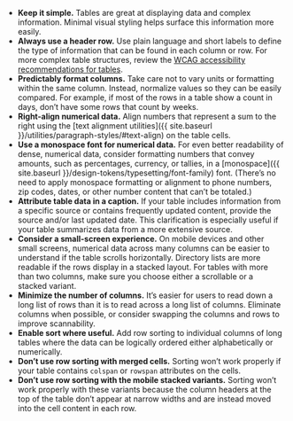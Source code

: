 - **Keep it simple.** Tables are great at displaying data and complex information. Minimal visual styling helps surface this information more easily.
- **Always use a header row.** Use plain language and short labels to define the type of information that can be found in each column or row. For more complex table structures, review the [WCAG accessibility recommendations for tables](https://www.w3.org/WAI/tutorials/tables/).
- **Predictably format columns.** Take care not to vary units or formatting within the same column. Instead, normalize values so they can be easily compared. For example, if most of the rows in a table show a count in days, don’t have some rows that count by weeks.
- **Right-align numerical data.** Align numbers that represent a sum to the right using the [text alignment utilities]({{ site.baseurl }}/utilities/paragraph-styles/#text-align) on the table cells.
- **Use a monospace font for numerical data.** For even better readability of dense, numerical data, consider formatting numbers that convey amounts, such as percentages, currency, or tallies, in a [monospace]({{ site.baseurl }}/design-tokens/typesetting/font-family) font. (There’s no need to apply monospace formatting or alignment to phone numbers, zip codes, dates, or other number content that can’t be totaled.)
- **Attribute table data in a caption.** If your table includes information from a specific source or contains frequently updated content, provide the source and/or last updated date. This clarification is especially useful if your table summarizes data from a more extensive source.
- **Consider a small-screen experience.** On mobile devices and other small screens, numerical data across many columns can be easier to understand if the table scrolls horizontally. Directory lists are more readable if the rows display in a stacked layout. For tables with more than two columns, make sure you choose either a scrollable or a stacked variant.
- **Minimize the number of columns.** It’s easier for users to read down a long list of rows than it is to read across a long list of columns. Eliminate columns when possible, or consider swapping the columns and rows to improve scannability.
- **Enable sort where useful.** Add row sorting to individual columns of long tables where the data can be logically ordered either alphabetically or numerically.
- **Don’t use row sorting with merged cells.** Sorting won’t work properly if your table contains `colspan` or `rowspan` attributes on the cells.
- **Don’t use row sorting with the mobile stacked variants.** Sorting won’t work properly with these variants because the column headers at the top of the table don’t appear at narrow widths and are instead moved into the cell content in each row.

